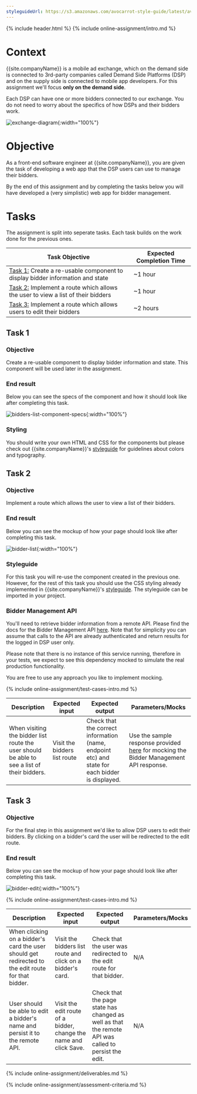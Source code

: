 ```yaml
---
styleguideUrl: https://s3.amazonaws.com/avocarrot-style-guide/latest/avocarrot-skin/documentation/apps/index.html
---
```

{% include header.html %}
{% include online-assignment/intro.md %}

# Context

{{site.companyName}} is a mobile ad exchange, which on the demand side is connected to 3rd-party companies called Demand Side Platforms (DSP) and on the supply side is connected to mobile app developers. For this assignment we'll focus **only on the demand side**.

Each DSP can have one or more bidders connected to our exchange. You do not need to worry about the specifics of how DSPs and their bidders work.

![exchange-diagram](/static/exchange-diagram.jpg){:width="100%"}

# Objective

As a front-end software engineer at {{site.companyName}}, you are given the task of developing a web app that the DSP users can use to manage their bidders.

By the end of this assignment and by completing the tasks below you will have developed a (very simplistic) web app for bidder management. 

# Tasks

The assignment is split into seperate tasks. Each task builds on the work done for the previous ones. 

| Task Objective | Expected Completion Time |
|---|---|
| [Task 1:](#task-1) Create a re-usable component to display bidder information and state | ~1 hour |
| [Task 2:](#task-2) Implement a route which allows the user to view a list of their bidders | ~1 hour |
| [Task 3:](#task-3) Implement a route which allows users to edit their bidders | ~2 hours |

## Task 1

### Objective

Create a re-usable component to display bidder information and state. This component will be used later in the assignment.

### End result

Below you can see the specs of the component and how it should look like after completing this task.

![bidders-list-component-specs](/static/bidders-list-component-specs.jpg){:width="100%"}


### Styling

You should write your own HTML and CSS for the components but please check out {{site.companyName}}'s [styleguide]({{page.styleguideUrl}}) for guidelines about colors and typography.

## Task 2

### Objective

Implement a route which allows the user to view a list of their bidders.

### End result

Below you can see the mockup of how your page should look like after completing this task.

![bidder-list](/static/bidder-list.jpg){:width="100%"}

### Styleguide

For this task you will re-use the component created in the previous one. However, for the rest of this task you should use the CSS styling already implemented in {{site.companyName}}'s [styleguide]({{page.styleguideUrl}}). The styleguide can be imported in your project.

### Bidder Management API

You'll need to retrieve bidder information from a remote API. Please find the docs for the Bidder Management API [here](http://docs.biddermanagement.apiary.io/). Note that for simplicity you can assume that calls to the API are already authenticated and return results for the logged in DSP user only.

Please note that there is no instance of this service running, therefore in your tests, we expect to see this dependency mocked to simulate the real production functionality. 

You are free to use any approach you like to implement mocking.

{% include online-assignment/test-cases-intro.md %}

| Description | Expected input | Expected output | Parameters/Mocks |
|---|---|---|---|
| When visiting the bidder list route the user should be able to see a list of their bidders. | Visit the bidders list route | Check that the correct information (name, endpoint etc) and state for each bidder is displayed. | Use the sample response provided [here](http://docs.biddermanagement.apiary.io/#reference/0/bidders-collection/get-all-bidders) for mocking the Bidder Management API response. |

## Task 3

### Objective

For the final step in this assignment we'd like to allow DSP users to edit their bidders. By clicking on a bidder's card the user will be redirected to the edit route.

### End result

Below you can see the mockup of how your page should look like after completing this task.

![bidder-edit](/static/bidder-edit.jpg){:width="100%"}

{% include online-assignment/test-cases-intro.md %}

| Description | Expected input | Expected output | Parameters/Mocks |
|---|---|---|---|
| When clicking on a bidder's card the user should get redirected to the edit route for that bidder. | Visit the bidders list route and click on a bidder's card. | Check that the user was redirected to the edit route for that bidder. | N/A |
| User should be able to edit a bidder's name and persist it to the remote API. | Visit the edit route of a bidder, change the name and click Save. | Check that the page state has changed as well as that the remote API was called to persist the edit. | N/A |

{% include online-assignment/deliverables.md %}

{% include online-assignment/assessment-criteria.md %}

